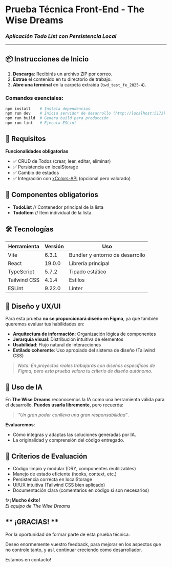 # **Prueba Técnica Front-End - The Wise Dreams**  
### _Aplicación Todo List con Persistencia Local_  

---

## **📦 Instrucciones de Inicio**  
1. **Descarga**: Recibirás un archivo ZIP por correo.  
2. **Extrae** el contenido en tu directorio de trabajo.  
3. **Abre una terminal** en la carpeta extraída (`twd_test_fe_2025-4`).  

### **Comandos esenciales**:  
```bash
npm install    # Instala dependencias
npm run dev    # Inicia servidor de desarrollo (http://localhost:5173)
npm run build  # Genera build para producción
npm run lint   # Ejecuta ESLint
```

## **🎯 Requisitos**
 **Funcionalidades obligatorias**

- ✅ CRUD de Todos (crear, leer, editar, eliminar)
- ✅ Persistencia en localStorage
- ✅ Cambio de estados
- ✅ Integración con [xColors-API](https://github.com/cheatsnake/xColors-api) (opcional pero valorado)

## **🧩 Componentes obligatorios**

- **TodoList**  // Contenedor principal de la lista
- **TodoItem**  // Item individual de la lista.

## **🛠 Tecnologías**

| Herramienta    | Versión   | Uso                          |
|----------------|-----------|------------------------------|
| Vite           | 6.3.1     | Bundler y entorno de desarrollo |
| React          | 19.0.0    | Librería principal           |
| TypeScript     | 5.7.2     | Tipado estático              |
| Tailwind CSS   | 4.1.4     | Estilos                      |
| ESLint         | 9.22.0    | Linter                       |

## **🎨 Diseño y UX/UI**

Para esta prueba **no se proporcionará diseño en Figma**, ya que también queremos evaluar tus habilidades en:

- **Arquitectura de información**: Organización lógica de componentes
- **Jerarquía visual**: Distribución intuitiva de elementos
- **Usabilidad**: Flujo natural de interacciones
- **Estilado coherente**: Uso apropiado del sistema de diseño (Tailwind CSS)

> *Nota: En proyectos reales trabajarás con diseños específicos de Figma, pero esta prueba valora tu criterio de diseño autónomo.*


## **🤖 Uso de IA**

En **The Wise Dreams** reconocemos la IA como una herramienta válida para el desarrollo. **Puedes usarla libremente**, pero recuerda:

> *"Un gran poder conlleva una gran responsabilidad"*.

**Evaluaremos**:
- Cómo integras y adaptas las soluciones generadas por IA.
- La originalidad y comprensión del código entregado.

## **🔎 Criterios de Evaluación**

- Código limpio y modular (DRY, componentes reutilizables)
- Manejo de estado eficiente (hooks, context, etc.)
- Persistencia correcta en localStorage
- UI/UX intuitiva (Tailwind CSS bien aplicado)
- Documentación clara (comentarios en código si son necesarios)

**✨ ¡Mucho éxito!**  
*El equipo de The Wise Dreams*

## ** ¡GRACIAS! ** 
Por la oportunidad de formar parte de esta prueba técnica. 

Deseo enormemente vuestro feedback, para mejorar en los aspectos que no controle tanto, y así, continuar creciendo como desarrollador. 

Estamos en contacto!